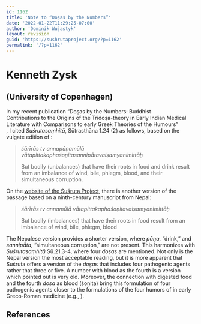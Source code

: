 ```yaml
---
id: 1162
title: 'Note to “Doṣas by the Numbers”'
date: '2022-01-22T11:29:25-07:00'
author: 'Dominik Wujastyk'
layout: revision
guid: 'https://sushrutaproject.org/?p=1162'
permalink: '/?p=1162'
---
```


# Kenneth Zysk

## (University of Copenhagen)

In my recent publication “Doṣas by the Numbers: Buddhist  
Contributions to the Origins of the Tridoṣa-theory in Early Indian Medical  
Literature with Comparisons to early Greek Theories of the Humours”  
<span class="zp-InText-zp-ID--2579494-PSNJEU5P--wp1162 zp-InText-Citation loading" rel="{ 'pages': '6', 'items': '{2579494:PSNJEU5P}', 'format': '(%a%, %d%, %p%)', 'brackets': '', 'etal': '', 'separator': '', 'and': '' }"></span>, I cited *Suśrutasaṃhitā*, Sūtrasthāna 1.24 (2) as follows, based on the vulgate edition of <span class="zp-InText-zp-ID--2579494-6TS78DTP--wp1162 zp-InText-Citation loading" rel="{ 'pages': '6', 'items': '{2579494:6TS78DTP}', 'format': '%a% (%d%, %p%)', 'brackets': '', 'etal': '', 'separator': '', 'and': '' }"></span>:

> *śārīrās tv annapāṇamūlā vātapittakaphaśoṇitasannipātavaiṣamyanimittāḥ*  
>   
> But bodily (unbalances) that have their roots in food and drink result from an imbalance of wind, bile, phlegm, blood, and their simultaneous corruption.

On the [website of the Suśruta Project](https://saktumiva.org/wiki/wujastyk/susrutasamhita/start), there is another version of the passage based on a ninth-century manuscript from Nepal:

> *śārīrās tv annamūlā vātapittakaphaśoṇitavaiṣamyanimittāḥ*  
>   
> But bodily (imbalances) that have their roots in food result from an imbalance of wind, bile, phlegm, blood

The Nepalese version provides a shorter version, where *pāṇa*, “drink,” and *sannipāta*, “simultaneous corruption,” are not present. This harmonizes with *Suśrutasaṃhitā* Sū.21.3-4, where four *doṣas* are mentioned. Not only is the Nepal version the most acceptable reading, but it is more apparent that Suśruta offers a version of the *doṣa*s that includes four pathogenic agents rather that three or five. A number with blood as the fourth is a version which <span class="zp-InText-zp-ID--2579494-46PZC5SC--wp1162 zp-InText-Citation loading" rel="{ 'pages': 'np', 'items': '{2579494:46PZC5SC}', 'format': '%a% (%d%, %p%)', 'brackets': '', 'etal': '', 'separator': '', 'and': '' }"></span> pointed out is very old. Moreover, the connection with digested food and the fourth *doṣa* as blood (śoṇita) bring this formulation of four pathogenic agents closer to the formulations of the four humors of in early Greco-Roman medicine (e.g., <span class="zp-InText-zp-ID--2579494-GE25AA2K--wp1162 zp-InText-Citation loading" rel="{ 'pages': 'np', 'items': '{2579494:GE25AA2K}', 'format': '(%a%, %d%, %p%)', 'brackets': 'no', 'etal': '', 'separator': '', 'and': '' }"></span>).

## References

<div class="zp-Zotpress zp-Zotpress-InTextBib wp-block-group zp-Post-1162" id="zp-InTextBib-zotpress-522ed3ea94bf7b2af40e1d1e5a1fbb03"> <span class="ZP_ITEM_KEY" style="display: none;">{2579494:PSNJEU5P};{2579494:6TS78DTP};{2579494:46PZC5SC};{2579494:GE25AA2K}</span> <span class="ZP_STYLE" style="display: none;">chicago-author-date</span> <span class="ZP_SORTBY" style="display: none;">default</span> <span class="ZP_ORDER" style="display: none;">asc</span> <span class="ZP_TITLE" style="display: none;"></span> <span class="ZP_SHOWIMAGE" style="display: none;"></span> <span class="ZP_SHOWTAGS" style="display: none;"></span> <span class="ZP_DOWNLOADABLE" style="display: none;"></span> <span class="ZP_NOTES" style="display: none;"></span> <span class="ZP_ABSTRACT" style="display: none;"></span> <span class="ZP_CITEABLE" style="display: none;"></span> <span class="ZP_TARGET" style="display: none;"></span> <span class="ZP_URLWRAP" style="display: none;"></span> <span class="ZP_FORCENUM" style="display: none;">0</span> <span class="ZP_HIGHLIGHT" style="display: none;"></span> <span class="ZP_POSTID" style="display: none;">1162</span><div class="zp-List loading"><div class="zp-SEO-Content"></div></div></div>